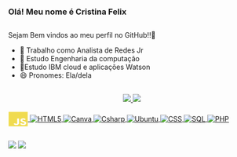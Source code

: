 ### Olá! Meu nome é Cristina Felix
##
Sejam Bem vindos ao meu perfil no GitHub!!👋


- 🔭 Trabalho como Analista de Redes Jr 
- 🌱 Estudo Engenharia da computação
- 🌱Estudo IBM cloud e aplicações Watson
- 😄 Pronomes: Ela/dela
##
<div align="center">
  <a href="https://github.com/cristinafelix">
  <img height="150em" src="https://github-readme-stats.vercel.app/api?username=cristinafelix&show_icons=true&theme=radical&include_all_commits=true&count_private=true"/>
  <img height="150em" src="https://github-readme-stats.vercel.app/api/top-langs/?username=cristinafelix&layout=compact&langs_count=7&theme=radical"/>
</div>
<div style="display: inline_block"><br>
  <img align="center" alt="Javascript" height="30" width="40" src="https://raw.githubusercontent.com/devicons/devicon/master/icons/javascript/javascript-plain.svg">
  <img align="center" alt="HTML5" height="30" width="40" src="https://cdn.jsdelivr.net/gh/devicons/devicon/icons/html5/html5-original.svg">
  <img align="center" alt="Canva" height="30" width="40" src="https://cdn.jsdelivr.net/gh/devicons/devicon/icons/canva/canva-original.svg">
  <img align="center" alt="Csharp" height="30" width="40" src="https://cdn.jsdelivr.net/gh/devicons/devicon/icons/csharp/csharp-original.svg">
  <img align="center" alt="Ubuntu" height="30" width="40" src="https://cdn.jsdelivr.net/gh/devicons/devicon/icons/ubuntu/ubuntu-plain.svg">
  <img align="center" alt="CSS" height="30" width="40" src="https://cdn.jsdelivr.net/gh/devicons/devicon/icons/css3/css3-original.svg">
  <img align="center" alt="SQL" height="30" width="40" src="https://cdn.jsdelivr.net/gh/devicons/devicon/icons/mysql/mysql-original.svg">
  <img align="center" alt="PHP" height="30" width="40" src="https://cdn.jsdelivr.net/gh/devicons/devicon/icons/php/php-plain.svg">


  </div>
  
  ##
  
  <div>
  <a href="https://www.linkedin.com/in/cristina-f-157243b4/" target="_blank"><img src="https://img.shields.io/badge/LinkedIn-0077B5?style=for-the-badge&logo=linkedin&logoColor=white"></a>
  <a href = "mailto:cristinafelixdemedeiros@hotmail.com"><img src="https://img.shields.io/badge/-Email-%23333?style=for-the-badge&logo=email&logoColor=white" target="_blank"></a>
  </div>
  

